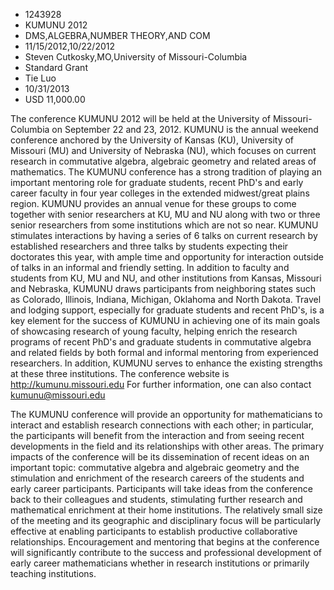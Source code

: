 
* 1243928
* KUMUNU 2012
* DMS,ALGEBRA,NUMBER THEORY,AND COM
* 11/15/2012,10/22/2012
* Steven Cutkosky,MO,University of Missouri-Columbia
* Standard Grant
* Tie Luo
* 10/31/2013
* USD 11,000.00

The conference KUMUNU 2012 will be held at the University of Missouri-Columbia
on September 22 and 23, 2012. KUMUNU is the annual weekend conference anchored
by the University of Kansas (KU), University of Missouri (MU) and University of
Nebraska (NU), which focuses on current research in commutative algebra,
algebraic geometry and related areas of mathematics. The KUMUNU conference has a
strong tradition of playing an important mentoring role for graduate students,
recent PhD's and early career faculty in four year colleges in the extended
midwest/great plains region. KUMUNU provides an annual venue for these groups to
come together with senior researchers at KU, MU and NU along with two or three
senior researchers from some institutions which are not so near. KUMUNU
stimulates interactions by having a series of 6 talks on current research by
established researchers and three talks by students expecting their doctorates
this year, with ample time and opportunity for interaction outside of talks in
an informal and friendly setting. In addition to faculty and students from KU,
MU and NU, and other institutions from Kansas, Missouri and Nebraska, KUMUNU
draws participants from neighboring states such as Colorado, Illinois, Indiana,
Michigan, Oklahoma and North Dakota. Travel and lodging support, especially for
graduate students and recent PhD's, is a key element for the success of KUMUNU
in achieving one of its main goals of showcasing research of young faculty,
helping enrich the research programs of recent PhD's and graduate students in
commutative algebra and related fields by both formal and informal mentoring
from experienced researchers. In addition, KUMUNU serves to enhance the existing
strengths at these three institutions. The conference website is
http://kumunu.missouri.edu For further information, one can also contact
kumunu@missouri.edu

The KUMUNU conference will provide an opportunity for mathematicians to interact
and establish research connections with each other; in particular, the
participants will benefit from the interaction and from seeing recent
developments in the field and its relationships with other areas. The primary
impacts of the conference will be its dissemination of recent ideas on an
important topic: commutative algebra and algebraic geometry and the stimulation
and enrichment of the research careers of the students and early career
participants. Participants will take ideas from the conference back to their
colleagues and students, stimulating further research and mathematical
enrichment at their home institutions. The relatively small size of the meeting
and its geographic and disciplinary focus will be particularly effective at
enabling participants to establish productive collaborative relationships.
Encouragement and mentoring that begins at the conference will significantly
contribute to the success and professional development of early career
mathematicians whether in research institutions or primarily teaching
institutions.
